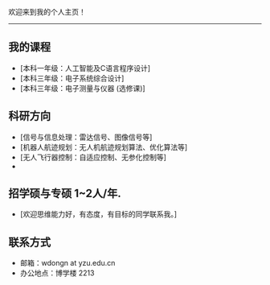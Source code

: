 欢迎来到我的个人主页！

---


## 我的课程
- [本科一年级：人工智能及C语言程序设计]
- [本科三年级：电子系统综合设计]
- [本科三年级：电子测量与仪器 (选修课)]

## 科研方向
- [信号与信息处理：雷达信号、图像信号等]
- [机器人航迹规划：无人机航迹规划算法、优化算法等]
- [无人飞行器控制：自适应控制、无参化控制等]
- 
## 招学硕与专硕 1~2人/年.
- [欢迎思维能力好，有态度，有目标的同学联系我。]


## 联系方式
- 邮箱：wdongn at yzu.edu.cn
- 办公地点：博学楼 2213
